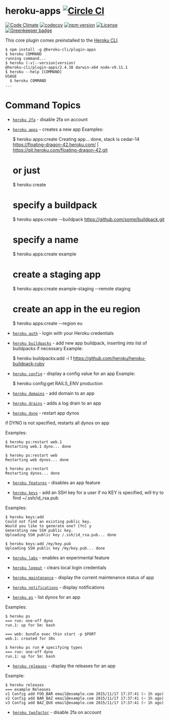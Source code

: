 heroku-apps [![Circle CI](https://circleci.com/gh/heroku/heroku-apps.svg?style=svg)](https://circleci.com/gh/heroku/heroku-apps)
===========

[![Code Climate](https://codeclimate.com/github/heroku/heroku-apps/badges/gpa.svg)](https://codeclimate.com/github/heroku/heroku-apps)
[![codecov](https://codecov.io/gh/heroku/heroku-apps/branch/master/graph/badge.svg)](https://codecov.io/gh/heroku/heroku-apps)
[![npm version](https://badge.fury.io/js/heroku-apps.svg)](https://badge.fury.io/js/heroku-apps)
[![License](https://img.shields.io/github/license/heroku/heroku-apps.svg)](https://github.com/heroku/heroku-apps/blob/master/LICENSE)
[![Greenkeeper badge](https://badges.greenkeeper.io/heroku/heroku-apps.svg)](https://greenkeeper.io/)

This core plugin comes preinstalled to the [Heroku CLI](https://cli.heroku.com).

<!-- usage -->
```sh-session
$ npm install -g @heroku-cli/plugin-apps
$ heroku COMMAND
running command...
$ heroku (-v|--version|version)
@heroku-cli/plugin-apps/2.4.38 darwin-x64 node-v9.11.1
$ heroku --help [COMMAND]
USAGE
  $ heroku COMMAND
...
```
<!-- usagestop -->
<!-- commands -->
# Command Topics

* [`heroku 2fa`](docs/2fa.md) - disable 2fa on account

* [`heroku apps`](docs/apps.md) - creates a new app
Examples:

    $ heroku apps:create
    Creating app... done, stack is cedar-14
    https://floating-dragon-42.heroku.com/ | https://git.heroku.com/floating-dragon-42.git

    # or just
    $ heroku create

    # specify a buildpack
    $ heroku apps:create --buildpack https://github.com/some/buildpack.git

    # specify a name
    $ heroku apps:create example

    # create a staging app
    $ heroku apps:create example-staging --remote staging

    # create an app in the eu region
    $ heroku apps:create --region eu
 
* [`heroku auth`](docs/auth.md) - login with your Heroku credentials

* [`heroku buildpacks`](docs/buildpacks.md) - add new app buildpack, inserting into list of buildpacks if necessary
Example:

     $ heroku buildpacks:add -i 1 https://github.com/heroku/heroku-buildpack-ruby

* [`heroku config`](docs/config.md) - display a config value for an app
Example:

    $ heroku config:get RAILS_ENV
    production
 
* [`heroku domains`](docs/domains.md) - add domain to an app

* [`heroku drains`](docs/drains.md) - adds a log drain to an app

* [`heroku dyno`](docs/dyno.md) - restart app dynos

if DYNO is not specified, restarts all dynos on app

Examples:

    $ heroku ps:restart web.1
    Restarting web.1 dyno... done

    $ heroku ps:restart web
    Restarting web dynos... done

    $ heroku ps:restart
    Restarting dynos... done

* [`heroku features`](docs/features.md) - disables an app feature

* [`heroku keys`](docs/keys.md) - add an SSH key for a user
if no KEY is specified, will try to find ~/.ssh/id_rsa.pub

Examples:

    $ heroku keys:add
    Could not find an existing public key.
    Would you like to generate one? [Yn] y
    Generating new SSH public key.
    Uploading SSH public key /.ssh/id_rsa.pub... done

    $ heroku keys:add /my/key.pub
    Uploading SSH public key /my/key.pub... done

* [`heroku labs`](docs/labs.md) - enables an experimental feature

* [`heroku logout`](docs/logout.md) - clears local login credentials

* [`heroku maintenance`](docs/maintenance.md) - display the current maintenance status of app

* [`heroku notifications`](docs/notifications.md) - display notifications

* [`heroku ps`](docs/ps.md) - list dynos for an app

Examples:

    $ heroku ps
    === run: one-off dyno
    run.1: up for 5m: bash
    
    === web: bundle exec thin start -p $PORT
    web.1: created for 30s
    
    $ heroku ps run # specifying types
    === run: one-off dyno
    run.1: up for 5m: bash
* [`heroku releases`](docs/releases.md) - display the releases for an app

Example:

    $ heroku releases
    === example Releases
    v1 Config add FOO_BAR email@example.com 2015/11/17 17:37:41 (~ 1h ago)
    v2 Config add BAR_BAZ email@example.com 2015/11/17 17:37:41 (~ 1h ago)
    v3 Config add BAZ_QUX email@example.com 2015/11/17 17:37:41 (~ 1h ago)
* [`heroku twofactor`](docs/twofactor.md) - disable 2fa on account

<!-- commandsstop -->
